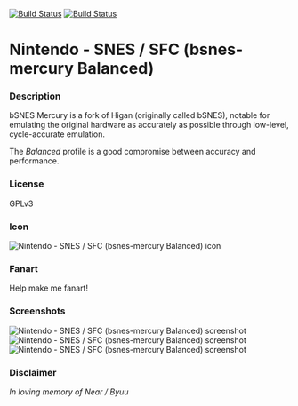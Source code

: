 [![Build Status](https://travis-ci.org/kodi-game/game.libretro.bsnes-mercury-balanced.svg?branch=master)](https://travis-ci.org/kodi-game/game.libretro.bsnes-mercury-balanced)
[![Build Status](https://ci.appveyor.com/api/projects/status/github/kodi-game/game.libretro.bsnes-mercury-balanced?svg=true)](https://ci.appveyor.com/project/kodi-game/game-libretro-bsnes-mercury-balanced)

# Nintendo - SNES / SFC (bsnes-mercury Balanced)

### Description

bSNES Mercury is a fork of Higan (originally called bSNES), notable for emulating the original hardware as accurately as possible through low-level, cycle-accurate emulation.

The *Balanced* profile is a good compromise between accuracy and performance.

### License

GPLv3

### Icon

![Nintendo - SNES / SFC (bsnes-mercury Balanced) icon](game.libretro.bsnes-mercury-balanced/resources/icon.png)

### Fanart

Help make me fanart!

### Screenshots

![Nintendo - SNES / SFC (bsnes-mercury Balanced) screenshot](game.libretro.bsnes-mercury-balanced/resources/screenshot-01.jpg)
![Nintendo - SNES / SFC (bsnes-mercury Balanced) screenshot](game.libretro.bsnes-mercury-balanced/resources/screenshot-02.jpg)
![Nintendo - SNES / SFC (bsnes-mercury Balanced) screenshot](game.libretro.bsnes-mercury-balanced/resources/screenshot-03.jpg)

### Disclaimer

*In loving memory of Near / Byuu*
